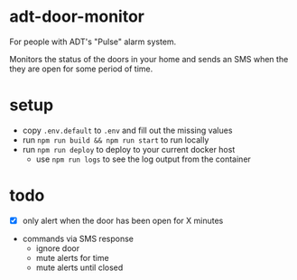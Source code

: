 # adt-door-monitor

For people with ADT's "Pulse" alarm system.

Monitors the status of the doors in your home and sends an SMS when the they are open for some period of time.

# setup
 - copy `.env.default` to `.env` and fill out the missing values
 - run `npm run build && npm run start` to run locally
 - run `npm run deploy` to deploy to your current docker host
   - use `npm run logs` to see the log output from the container

# todo
 - [x] only alert when the door has been open for X minutes
 - commands via SMS response
   - ignore door
   - mute alerts for time
   - mute alerts until closed